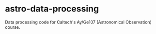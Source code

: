 # astro-data-processing
Data processing code for Caltech's Ay/Ge107 (Astronomical Observation) course. 
